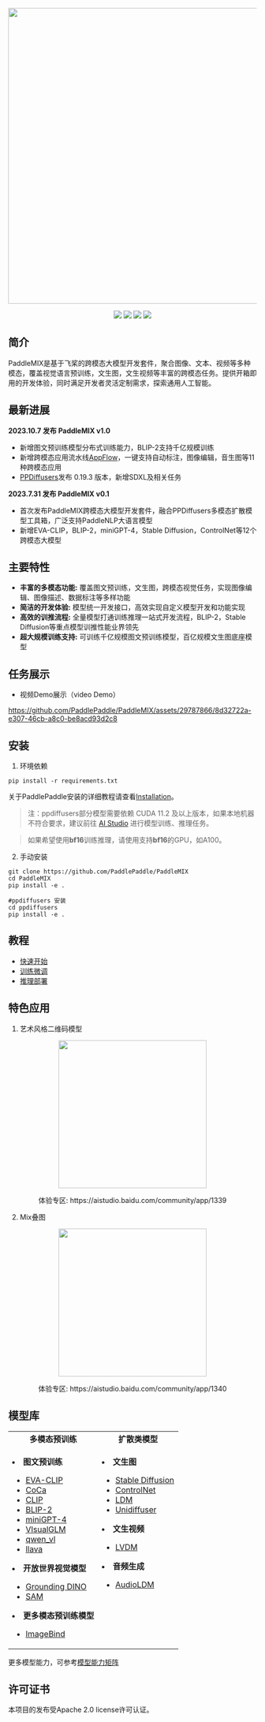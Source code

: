 <p align="center">
  <img src="https://github.com/PaddlePaddle/PaddleMIX/assets/22989727/2cd19298-1c52-4d73-a0f7-dcdab6a8ec90" align="middle" width = "600" />
</p>

<p align="center">
    <a href="./LICENSE"><img src="https://img.shields.io/badge/license-Apache%202-dfd.svg"></a>
    <a href=""><img src="https://img.shields.io/badge/python-3.7+-aff.svg"></a>
    <a href=""><img src="https://img.shields.io/badge/os-linux%2C%20win%2C%20mac-pink.svg"></a>
    <a href="https://github.com/PaddlePaddle/PaddleMIX/stargazers"><img src="https://img.shields.io/github/stars/PaddlePaddle/PaddleMIX?color=ccf"></a>
</p>
</div>

## 简介

PaddleMIX是基于飞桨的跨模态大模型开发套件，聚合图像、文本、视频等多种模态，覆盖视觉语言预训练，文生图，文生视频等丰富的跨模态任务。提供开箱即用的开发体验，同时满足开发者灵活定制需求，探索通用人工智能。

## 最新进展

**2023.10.7 发布 PaddleMIX v1.0**
* 新增图文预训练模型分布式训练能力，BLIP-2支持千亿规模训练
* 新增跨模态应用流水线[AppFlow](./applications/README.md)，一键支持自动标注，图像编辑，音生图等11种跨模态应用
* [PPDiffusers](./ppdiffusers/README.md)发布 0.19.3 版本，新增SDXL及相关任务

**2023.7.31 发布 PaddleMIX v0.1**
* 首次发布PaddleMIX跨模态大模型开发套件，融合PPDiffusers多模态扩散模型工具箱，广泛支持PaddleNLP大语言模型
* 新增EVA-CLIP，BLIP-2，miniGPT-4，Stable Diffusion，ControlNet等12个跨模态大模型

## 主要特性

- **丰富的多模态功能:** 覆盖图文预训练，文生图，跨模态视觉任务，实现图像编辑、图像描述、数据标注等多样功能
- **简洁的开发体验:** 模型统一开发接口，高效实现自定义模型开发和功能实现
- **高效的训推流程:** 全量模型打通训练推理一站式开发流程，BLIP-2，Stable Diffusion等重点模型训推性能业界领先
- **超大规模训练支持:** 可训练千亿规模图文预训练模型，百亿规模文生图底座模型

## 任务展示

- 视频Demo展示（video Demo）

https://github.com/PaddlePaddle/PaddleMIX/assets/29787866/8d32722a-e307-46cb-a8c0-be8acd93d2c8



## 安装

1. 环境依赖
```
pip install -r requirements.txt
```

关于PaddlePaddle安装的详细教程请查看[Installation](https://www.paddlepaddle.org.cn/install/quick?docurl=/documentation/docs/zh/develop/install/pip/linux-pip.html)。

> 注：ppdiffusers部分模型需要依赖 CUDA 11.2 及以上版本，如果本地机器不符合要求，建议前往 [AI Studio](https://aistudio.baidu.com/index) 进行模型训练、推理任务。

> 如果希望使用**bf16**训练推理，请使用支持**bf16**的GPU，如A100。

2. 手动安装
```
git clone https://github.com/PaddlePaddle/PaddleMIX
cd PaddleMIX
pip install -e .

#ppdiffusers 安装
cd ppdiffusers
pip install -e .
```

## 教程

- [快速开始](applications/README.md/#快速开始)
- [训练微调](paddlemix/tools/README.md)
- [推理部署](deploy/README.md)

## 特色应用

1. 艺术风格二维码模型

<div align="center">
<img src="https://github.com/PaddlePaddle/Paddle/assets/22989727/ba091291-a1ee-49dc-a1af-fc501c62bfc8" height = "300",caption='' />
<p>体验专区: https://aistudio.baidu.com/community/app/1339</p>
</div>

2. Mix叠图

<div align="center">
<img src="https://github.com/PaddlePaddle/Paddle/assets/22989727/a71be5a0-b0f3-4aa8-bc20-740ea8ae6785" height = "300",caption='' />
<p>体验专区: https://aistudio.baidu.com/community/app/1340</p>
</div>


## 模型库

<table align="center">
  <tbody>
    <tr align="center" valign="center">
      <td>
        <b>多模态预训练</b>
      </td>
      <td>
        <b>扩散类模型</b>
      </td>
    </tr>
    <tr valign="top">
      <td>
        <ul>
        </ul>
          <li><b>图文预训练</b></li>
        <ul>
            <li><a href="paddlemix/examples/evaclip">EVA-CLIP</a></li>
            <li><a href="paddlemix/examples/coca">CoCa</a></li>
            <li><a href="paddlemix/examples/clip">CLIP</a></li>
            <li><a href="paddlemix/examples/blip2">BLIP-2</a></li>
            <li><a href="paddlemix/examples/minigpt4">miniGPT-4</a></li>
            <li><a href="paddlemix/examples/visualglm">VIsualGLM</a></li>
            <li><a href="paddlemix/examples/qwen_vl">qwen_vl</a></li>
            <li><a href="paddlemix/examples/llava">llava</a></li>
      </ul>
      </ul>
          <li><b>开放世界视觉模型</b></li>
        <ul>
            <li><a href="paddlemix/examples/groundingdino">Grounding DINO</a></li>
            <li><a href="paddlemix/examples/sam">SAM</a></li>
      </ul>
      </ul>
          <li><b>更多模态预训练模型</b></li>
        <ul>
            <li><a href="paddlemix/examples/imagebind">ImageBind</a></li>
      </ul>
      </td>
      <td>
        <ul>
        </ul>
          <li><b>文生图</b></li>
        <ul>
           <li><a href="ppdiffusers/examples/stable_diffusion">Stable Diffusion</a></li>
            <li><a href="ppdiffusers/examples/controlnet">ControlNet</a></li>
            <li><a href="ppdiffusers/examples/text_to_image_laion400m">LDM</a></li>
            <li><a href="ppdiffusers/ppdiffusers/pipelines/unidiffuser">Unidiffuser</a></li>
        </ul>
        </ul>
          <li><b>文生视频</b></li>
        <ul>
           <li><a href="ppdiffusers/ppdiffusers/pipelines/lvdm">LVDM</a></li>
        </ul>
        </ul>
          <li><b>音频生成</b></li>
        <ul>
           <li><a href="ppdiffusers/ppdiffusers/pipelines/audioldm">AudioLDM</a></li>
        </ul>
      </td>
    </tr>
  </tbody>
</table>

更多模型能力，可参考[模型能力矩阵](./paddlemix/examples/README.md)
## 许可证书

本项目的发布受Apache 2.0 license许可认证。
